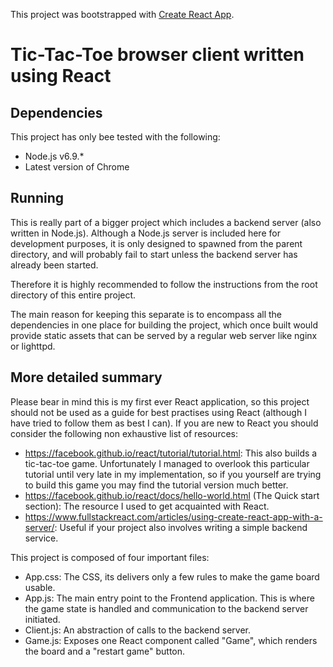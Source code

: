 This project was bootstrapped with [Create React App](https://github.com/facebookincubator/create-react-app).

# Tic-Tac-Toe browser client written using React

## Dependencies

This project has only bee tested with the following:

* Node.js v6.9.*
* Latest version of Chrome

## Running

This is really part of a bigger project which includes a backend server (also written in Node.js). Although a Node.js server is included here for development purposes, it is only designed to spawned from the parent directory, and will probably fail to start unless the backend server has already been started.

Therefore it is highly recommended to follow the instructions from the root directory of this entire project.

The main reason for keeping this separate is to encompass all the dependencies in one place for building the project, which once built would provide static assets that can be served by a regular web server like nginx or lighttpd.

## More detailed summary

Please bear in mind this is my first ever React application, so this project should not be used as a guide for best practises using React (although I have tried to follow them as best I can). If you are new to React you should consider the following non exhaustive list of resources:

* https://facebook.github.io/react/tutorial/tutorial.html: This also builds a tic-tac-toe game. Unfortunately I managed to overlook this particular tutorial until very late in my implementation, so if you yourself are trying to build this game you may find the tutorial version much better.
* https://facebook.github.io/react/docs/hello-world.html (The Quick start section): The resource I used to get acquainted with React.
* https://www.fullstackreact.com/articles/using-create-react-app-with-a-server/: Useful if your project also involves writing a simple backend service.

This project is composed of four important files:

* App.css: The CSS, its delivers only a few rules to make the game board usable.
* App.js: The main entry point to the Frontend application. This is where the game state is handled and communication to the backend server initiated.
* Client.js: An abstraction of calls to the backend server.
* Game.js: Exposes one React component called "Game", which renders the board and a "restart game" button.

